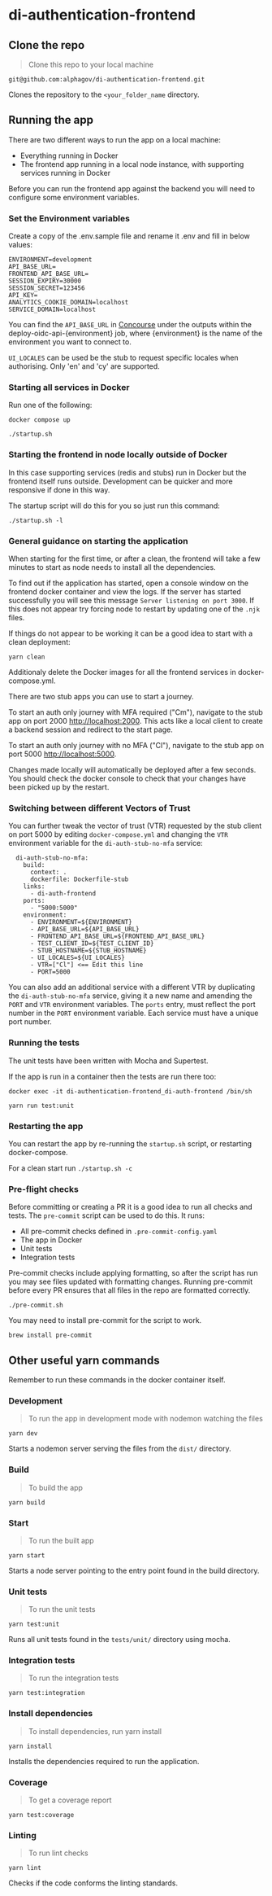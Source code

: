 # di-authentication-frontend
 
## Clone the repo

> Clone this repo to your local machine

```shell script
git@github.com:alphagov/di-authentication-frontend.git
```

Clones the repository to the `<your_folder_name` directory.

## Running the app

There are two different ways to run the app on a local machine:

- Everything running in Docker
- The frontend app running in a local node instance, with supporting services running in Docker

Before you can run the frontend app against the backend you will need to configure some environment variables.

### Set the Environment variables

Create a copy of the .env.sample file and rename it .env and fill in below values:

```
ENVIRONMENT=development
API_BASE_URL=
FRONTEND_API_BASE_URL=
SESSION_EXPIRY=30000
SESSION_SECRET=123456
API_KEY=
ANALYTICS_COOKIE_DOMAIN=localhost
SERVICE_DOMAIN=localhost
```

You can find the `API_BASE_URL` in [Concourse](https://cd.gds-reliability.engineering/teams/verify/pipelines/di-authentication-deployment) under the outputs within the deploy-oidc-api-{environment} job, where {environment} is the name of the environment you want to connect to.

`UI_LOCALES` can be used be the stub to request specific locales when authorising.  Only 'en' and 'cy' are supported.

### Starting all services in Docker

Run one of the following:

```shell script
docker compose up 

./startup.sh
```

### Starting the frontend in node locally outside of Docker

In this case supporting services (redis and stubs) run in Docker but the frontend itself runs outside.  Development can be quicker and more responsive if done in this way.

The startup script will do this for you so just run this command:

```shell script
./startup.sh -l
```

### General guidance on starting the application

When starting for the first time, or after a clean, the frontend will take a few minutes to start as node needs to install all the dependencies.

To find out if the application has started, open a console window on the frontend docker container and view the logs. If the server has started successfully you will see this message `Server listening on port 3000`.  If this does not appear try forcing node to restart by updating one of the `.njk` files.

If things do not appear to be working it can be a good idea to start with a clean deployment:

```shell script
yarn clean
```

Additionaly delete the Docker images for all the frontend services in docker-compose.yml.

There are two stub apps you can use to start a journey.

To start an auth only journey with MFA required ("Cm"), navigate to the stub app on port 2000 [http://localhost:2000](http://localhost:2000).  This acts like a local client to create a backend session and redirect to the start page.

To start an auth only journey with no MFA ("Cl"), navigate to the stub app on port 5000 [http://localhost:5000](http://localhost:5000).

Changes made locally will automatically be deployed after a few seconds. You should check the docker console to check that your changes have been picked up by the restart.

### Switching between different Vectors of Trust

You can further tweak the vector of trust (VTR) requested by the stub client on port 5000 by editing `docker-compose.yml`
and changing the `VTR` environment variable for the `di-auth-stub-no-mfa` service:

```
  di-auth-stub-no-mfa:
    build:
      context: .
      dockerfile: Dockerfile-stub
    links:
      - di-auth-frontend
    ports:
      - "5000:5000"
    environment:
      - ENVIRONMENT=${ENVIRONMENT}
      - API_BASE_URL=${API_BASE_URL}
      - FRONTEND_API_BASE_URL=${FRONTEND_API_BASE_URL}
      - TEST_CLIENT_ID=${TEST_CLIENT_ID}
      - STUB_HOSTNAME=${STUB_HOSTNAME}
      - UI_LOCALES=${UI_LOCALES}
      - VTR=["Cl"] <== Edit this line
      - PORT=5000
```

You can also add an additional service with a different VTR by duplicating the `di-auth-stub-no-mfa` service,
giving it a new name and amending the `PORT` and `VTR` environment variables. The `ports` entry, must reflect the port
number in the `PORT` environment variable. Each service must have a unique port number.

### Running the tests

The unit tests have been written with Mocha and Supertest.

If the app is run in a container then the tests are run there too:

```shell script
docker exec -it di-authentication-frontend_di-auth-frontend /bin/sh

yarn run test:unit
```

### Restarting the app

You can restart the app by re-running the `startup.sh` script, or restarting docker-compose.

For a clean start run `./startup.sh -c`

### Pre-flight checks

Before committing or creating a PR it is a good idea to run all checks and tests.  The `pre-commit` script can be used to do this.  It runs:

- All pre-commit checks defined in `.pre-commit-config.yaml`
- The app in Docker
- Unit tests
- Integration tests

Pre-commit checks include applying formatting, so after the script has run you may see files updated with formatting changes.  Running pre-commit before every PR ensures that all files in the repo are formatted correctly.

```shell script
./pre-commit.sh
```

You may need to install pre-commit for the script to work.

```shell script
brew install pre-commit
```

## Other useful yarn commands

Remember to run these commands in the docker container itself.

### Development

> To run the app in development mode with nodemon watching the files

```shell script
yarn dev
```

Starts a nodemon server serving the files from the `dist/`
directory.

### Build

> To build the app

```shell script
yarn build
```

### Start

> To run the built app

```shell script
yarn start
```

Starts a node server pointing to the entry point found in
the build directory.

### Unit tests

> To run the unit tests

```shell script
yarn test:unit
```

Runs all unit tests found in the `tests/unit/` directory
using mocha.

### Integration tests

> To run the integration tests

```shell script
yarn test:integration
```


### Install dependencies

> To install dependencies, run yarn install

```shell script
yarn install
```

Installs the dependencies required to run the application.

### Coverage

> To get a coverage report

```shell script
yarn test:coverage
```

### Linting

> To run lint checks

```shell script
yarn lint
```

Checks if the code conforms the linting standards.


